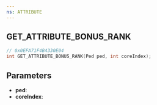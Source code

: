 ```yaml
---
ns: ATTRIBUTE
---
```

## GET_ATTRIBUTE_BONUS_RANK

```c
// 0x0EFA71F4B4330E04
int GET_ATTRIBUTE_BONUS_RANK(Ped ped, int coreIndex);
```

## Parameters
* **ped**:
* **coreIndex**:
